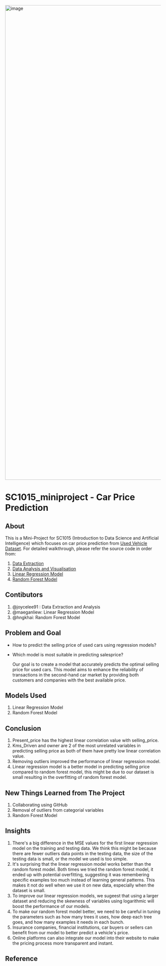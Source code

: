 <img width="1530" alt="image" src="https://github.com/joycelee91/SC1015_miniproject/assets/153515423/57accbc2-de27-40fc-a56e-6c0c4e3aaaba">

# SC1015_miniproject - Car Price Prediction

## About


This is a Mini-Project for SC1015 (Introduction to Data Science and Artificial Intelligence) which focuses on car price prediction from [Used Vehicle Dataset](https://www.kaggle.com/datasets/nehalbirla/vehicle-dataset-from-cardekho). For detailed walkthrough, please refer the source code in order from:

1. [Data Extraction](https://github.com/joycelee91/SC1015_miniproject/blob/cddf0128614ab1f4ccd28bd6164f7baa0b3d6a28/car-price-prediction%20(1).ipynb#L1)
2. [Data Analysis and Visualisation](https://github.com/joycelee91/SC1015_miniproject/blob/cddf0128614ab1f4ccd28bd6164f7baa0b3d6a28/car-price-prediction%20(1).ipynb#L1041)
3. [Linear Regression Model](https://github.com/joycelee91/SC1015_miniproject/blob/cddf0128614ab1f4ccd28bd6164f7baa0b3d6a28/car-price-prediction%20(1).ipynb#L2905)
4. [Random Forest Model](https://github.com/joycelee91/SC1015_miniproject/blob/cddf0128614ab1f4ccd28bd6164f7baa0b3d6a28/car-price-prediction%20(1).ipynb#L3755)

## Contibutors

1. @joycelee91 : Data Extraction and Analysis
2. @maeganliew: Linear Regression Model
3. @hngkhai: Random Forest Model


## Problem and Goal

- How to predict the selling price of used cars using regression models?
- Which model is most suitable in predicting salesprice?

  Our goal is to create a model that accurately predicts the optimal selling price for used cars. This model aims to enhance the reliability of transactions in the second-hand car market by providing both customers and companies with the best available price.



## Models Used
1. Linear Regression Model
2. Random Forest Model



## Conclusion
1. Present_price has the highest linear correlation value with selling_price.
2. Kms_Driven and owner are 2 of the most unrelated variables in predicting selling price as both of them have pretty low linear correlation value.
3. Removing outliers improved the performance of linear regression model.
4. Linear regression model is a better model in predicting selling price compared to random forest model, this might be due to our dataset is small resulting in the overfitting of random forest model.


## New Things Learned from The Project
1. Collaborating using GitHub
2. Removal of outliers from categorial variables 
3. Random Forest Model 



## Insights

1. There's a big difference in the MSE values for the first linear regression model on the training and testing data. We think this might be because there are fewer outliers data points in the testing data, the size of the testing data is small, or the model we used is too simple.
2. It's surprising that the linear regression model works better than the random forest model. Both times we tried the random forest model, it ended up with potential overfitting, suggesting it was remembering specific examples too much instead of learning general patterns. This makes it not do well when we use it on new data, especially when the dataset is small.
3. To improve our linear regression models, we sugeest that using a larger dataset and reducing the skewness of variables using logarithmic will boost the performance of our models.
4. To make our random forest model better, we need to be careful in tuning the parameters such as how many trees it uses, how deep each tree goes, and how many examples it needs in each bunch.
5. Insurance companies, financial institutions, car buyers or sellers can benefit from our model to better predict a vehicle's price. 
6. Online platforms can also integrate our model into their website to make the pricing process more transparent and instant.



## Reference

  





